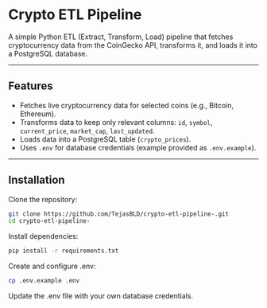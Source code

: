 # Crypto ETL Pipeline

A simple Python ETL (Extract, Transform, Load) pipeline that fetches cryptocurrency data from the CoinGecko API, transforms it, and loads it into a PostgreSQL database.

---

## Features

- Fetches live cryptocurrency data for selected coins (e.g., Bitcoin, Ethereum).  
- Transforms data to keep only relevant columns: `id`, `symbol`, `current_price`, `market_cap`, `last_updated`.  
- Loads data into a PostgreSQL table (`crypto_prices`).  
- Uses `.env` for database credentials (example provided as `.env.example`).  

---

## Installation

Clone the repository:
```bash
git clone https://github.com/TejasBLD/crypto-etl-pipeline-.git
cd crypto-etl-pipeline-
```
Install dependencies:
```bash
pip install -r requirements.txt
```
Create and configure .env:
```bash
cp .env.example .env
```

Update the .env file with your own database credentials.
